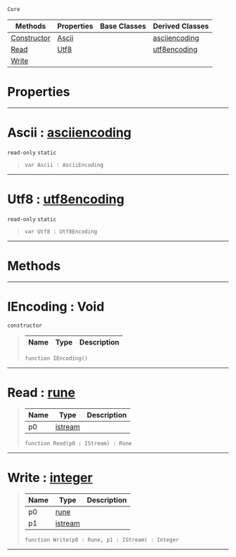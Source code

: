  `Core`

|Methods|Properties|Base Classes|Derived Classes|
|---|---|---|---|
|[ Constructor](https://github.com/ZilchEngine/ZilchDocs/blob/master/code_reference/nada_base_types/iencoding.markdown#iencoding-void)|[ Ascii](https://github.com/ZilchEngine/ZilchDocs/blob/master/code_reference/nada_base_types/iencoding.markdown#ascii-zero-engine-docume)| |[asciiencoding](https://github.com/ZilchEngine/ZilchDocs/blob/master/code_reference/nada_base_types/asciiencoding.markdown)|
|[ Read](https://github.com/ZilchEngine/ZilchDocs/blob/master/code_reference/nada_base_types/iencoding.markdown#read-zero-engine-documen)|[ Utf8](https://github.com/ZilchEngine/ZilchDocs/blob/master/code_reference/nada_base_types/iencoding.markdown#utf8-zero-engine-documen)| |[utf8encoding](https://github.com/ZilchEngine/ZilchDocs/blob/master/code_reference/nada_base_types/utf8encoding.markdown)|
|[ Write](https://github.com/ZilchEngine/ZilchDocs/blob/master/code_reference/nada_base_types/iencoding.markdown#write-zero-engine-docume)| | | |


 #  Properties


---  
 #  Ascii : [asciiencoding](https://github.com/ZilchEngine/ZilchDocs/blob/master/code_reference/nada_base_types/asciiencoding.markdown)

 `read-only` `static`

> 
> ``` lang=cpp, name=Nada
> var Ascii : AsciiEncoding


---  
 #  Utf8 : [utf8encoding](https://github.com/ZilchEngine/ZilchDocs/blob/master/code_reference/nada_base_types/utf8encoding.markdown)

 `read-only` `static`

> 
> ``` lang=cpp, name=Nada
> var Utf8 : Utf8Encoding


---  
 #  Methods


---  
 #  IEncoding : Void

 `constructor`

> 
> |Name|Type|Description|
> |---|---|---|
> ``` lang=cpp, name=Nada
> function IEncoding()
> ``` 


---  
 #  Read : [rune](https://github.com/ZilchEngine/ZilchDocs/blob/master/code_reference/nada_base_types/rune.markdown)

> 
> |Name|Type|Description|
> |---|---|---|
> |p0|[istream](https://github.com/ZilchEngine/ZilchDocs/blob/master/code_reference/nada_base_types/istream.markdown)| |
> ``` lang=cpp, name=Nada
> function Read(p0 : IStream) : Rune
> ``` 


---  
 #  Write : [integer](https://github.com/ZilchEngine/ZilchDocs/blob/master/code_reference/nada_base_types/integer.markdown)

> 
> |Name|Type|Description|
> |---|---|---|
> |p0|[rune](https://github.com/ZilchEngine/ZilchDocs/blob/master/code_reference/nada_base_types/rune.markdown)| |
> |p1|[istream](https://github.com/ZilchEngine/ZilchDocs/blob/master/code_reference/nada_base_types/istream.markdown)| |
> ``` lang=cpp, name=Nada
> function Write(p0 : Rune, p1 : IStream) : Integer
> ``` 


---  
 

 